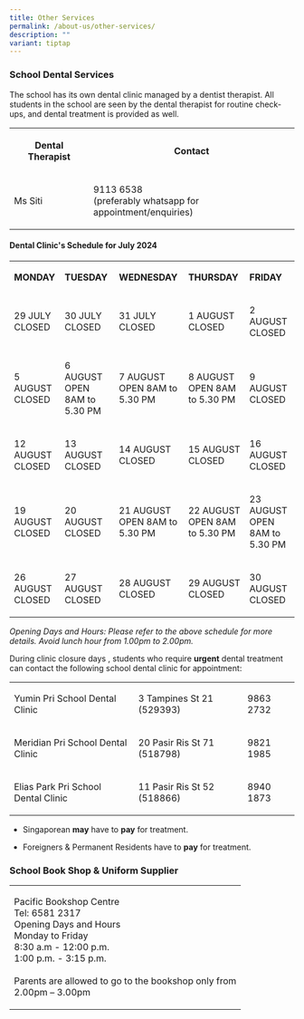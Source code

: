 ```yaml
---
title: Other Services
permalink: /about-us/other-services/
description: ""
variant: tiptap
---
```

<h3>School Dental Services</h3>
<p>The school has its own dental clinic managed by a dentist therapist. All
students in the school are seen by the dental therapist for routine check-ups,
and dental treatment is provided as well.</p>
<table style="minWidth: 50px">
<colgroup>
<col>
<col>
</colgroup>
<tbody>
<tr>
<th rowspan="1" colspan="1">
<p>Dental Therapist</p>
</th>
<th rowspan="1" colspan="1">
<p>Contact</p>
</th>
</tr>
<tr>
<td rowspan="1" colspan="1">
<p>Ms Siti</p>
</td>
<td rowspan="1" colspan="1">
<p>9113 6538
<br>(preferably whatsapp for appointment/enquiries)</p>
</td>
</tr>
</tbody>
</table>
<h4>Dental Clinic's Schedule for July 2024</h4>
<table style="minWidth: 125px">
<colgroup>
<col>
<col>
<col>
<col>
<col>
</colgroup>
<tbody>
<tr>
<td rowspan="1" colspan="1">
<p><strong>MONDAY</strong>
</p>
</td>
<td rowspan="1" colspan="1">
<p><strong>TUESDAY</strong>
</p>
</td>
<td rowspan="1" colspan="1">
<p><strong>WEDNESDAY</strong>
</p>
</td>
<td rowspan="1" colspan="1">
<p><strong>THURSDAY</strong>
</p>
</td>
<td rowspan="1" colspan="1">
<p><strong>FRIDAY</strong>
</p>
</td>
</tr>
<tr>
<td rowspan="1" colspan="1">
<p>29 JULY
<br>CLOSED</p>
</td>
<td rowspan="1" colspan="1">
<p>30 JULY
<br>CLOSED</p>
</td>
<td rowspan="1" colspan="1">
<p>31 JULY
<br>CLOSED</p>
</td>
<td rowspan="1" colspan="1">
<p>1 AUGUST
<br>CLOSED</p>
</td>
<td rowspan="1" colspan="1">
<p>2 AUGUST
<br>CLOSED</p>
</td>
</tr>
<tr>
<td rowspan="1" colspan="1">
<p>5 AUGUST
<br>CLOSED</p>
</td>
<td rowspan="1" colspan="1">
<p>6 AUGUST
<br>OPEN 8AM to 5.30 PM</p>
</td>
<td rowspan="1" colspan="1">
<p>7 AUGUST
<br>OPEN 8AM to 5.30 PM</p>
</td>
<td rowspan="1" colspan="1">
<p>8 AUGUST
<br>OPEN 8AM to 5.30 PM</p>
</td>
<td rowspan="1" colspan="1">
<p>9 AUGUST
<br>CLOSED</p>
</td>
</tr>
<tr>
<td rowspan="1" colspan="1">
<p>12 AUGUST
<br>CLOSED</p>
</td>
<td rowspan="1" colspan="1">
<p>13 AUGUST
<br>CLOSED</p>
</td>
<td rowspan="1" colspan="1">
<p>14 AUGUST
<br>CLOSED</p>
</td>
<td rowspan="1" colspan="1">
<p>15 AUGUST
<br>CLOSED</p>
</td>
<td rowspan="1" colspan="1">
<p>16 AUGUST
<br>CLOSED</p>
</td>
</tr>
<tr>
<td rowspan="1" colspan="1">
<p>19 AUGUST
<br>CLOSED</p>
</td>
<td rowspan="1" colspan="1">
<p>20 AUGUST
<br>CLOSED</p>
</td>
<td rowspan="1" colspan="1">
<p>21 AUGUST
<br>OPEN 8AM to 5.30 PM</p>
</td>
<td rowspan="1" colspan="1">
<p>22 AUGUST
<br>OPEN 8AM to 5.30 PM</p>
</td>
<td rowspan="1" colspan="1">
<p>23 AUGUST
<br>OPEN 8AM to 5.30 PM</p>
</td>
</tr>
<tr>
<td rowspan="1" colspan="1">
<p>26 AUGUST
<br>CLOSED</p>
</td>
<td rowspan="1" colspan="1">
<p>27 AUGUST
<br>CLOSED</p>
</td>
<td rowspan="1" colspan="1">
<p>28 AUGUST
<br>CLOSED</p>
</td>
<td rowspan="1" colspan="1">
<p>29 AUGUST
<br>CLOSED</p>
</td>
<td rowspan="1" colspan="1">
<p>30 AUGUST
<br>CLOSED</p>
</td>
</tr>
</tbody>
</table>
<p><em>Opening Days and Hours: Please refer to the above schedule for more details. Avoid lunch hour from 1.00pm to 2.00pm.</em>
</p>
<p>During clinic closure days , students who require&nbsp;<strong>urgent</strong>&nbsp;dental
treatment can contact the following school dental clinic for appointment:</p>
<table style="minWidth: 75px">
<colgroup>
<col>
<col>
<col>
</colgroup>
<tbody>
<tr>
<td rowspan="1" colspan="1">
<p>Yumin Pri School Dental Clinic</p>
</td>
<td rowspan="1" colspan="1">
<p>3 Tampines St 21 (529393)</p>
</td>
<td rowspan="1" colspan="1">
<p>9863 2732</p>
</td>
</tr>
<tr>
<td rowspan="1" colspan="1">
<p>Meridian Pri School Dental Clinic</p>
</td>
<td rowspan="1" colspan="1">
<p>20 Pasir Ris St 71 (518798)</p>
</td>
<td rowspan="1" colspan="1">
<p>9821 1985</p>
</td>
</tr>
<tr>
<td rowspan="1" colspan="1">
<p>Elias Park Pri School Dental Clinic</p>
</td>
<td rowspan="1" colspan="1">
<p>11 Pasir Ris St 52 (518866)</p>
</td>
<td rowspan="1" colspan="1">
<p>8940 1873</p>
</td>
</tr>
</tbody>
</table>
<ul data-tight="true" class="tight">
<li>
<p>Singaporean <strong>may</strong> have to <strong>pay</strong> for treatment.</p>
</li>
<li>
<p>Foreigners &amp; Permanent Residents have to <strong>pay</strong> for treatment.</p>
</li>
</ul>
<h3>School Book Shop &amp; Uniform Supplier</h3>
<table style="minWidth: 25px">
<colgroup>
<col>
</colgroup>
<tbody>
<tr>
<td rowspan="1" colspan="1">
<p>Pacific Bookshop Centre
<br>Tel: 6581 2317
<br>Opening Days and Hours
<br>Monday to Friday
<br>8:30 a.m - 12:00 p.m.
<br>1:00 p.m. - 3:15 p.m.
<br>
<br>Parents are allowed to go to the bookshop only from
<br>2.00pm – 3.00pm</p>
</td>
</tr>
</tbody>
</table>
<p></p>